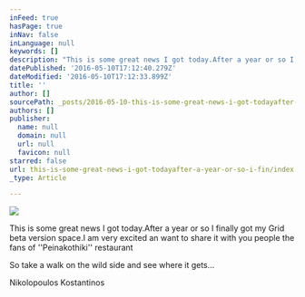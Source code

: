 ```yaml
---
inFeed: true
hasPage: true
inNav: false
inLanguage: null
keywords: []
description: "This is some great news I got today.After a year or so I finally got my Grid beta version space.I am very excited an want to share it with you people the fans of ''Peinakothiki'' restaurant"
datePublished: '2016-05-10T17:12:40.279Z'
dateModified: '2016-05-10T17:12:33.899Z'
title: ''
author: []
sourcePath: _posts/2016-05-10-this-is-some-great-news-i-got-todayafter-a-year-or-so-i-fin.md
authors: []
publisher:
  name: null
  domain: null
  url: null
  favicon: null
starred: false
url: this-is-some-great-news-i-got-todayafter-a-year-or-so-i-fin/index.html
_type: Article

---
```

![](https://the-grid-user-content.s3-us-west-2.amazonaws.com/bc8237bd-acd3-4936-b528-1f4031cb5d23.jpg)

This is some great news I got today.After a year or so I finally got my Grid beta version space.I am very excited an want to share it with you people the fans of ''Peinakothiki'' restaurant

So take a walk on the wild side and see where it gets...

Nikolopoulos Kostantinos
